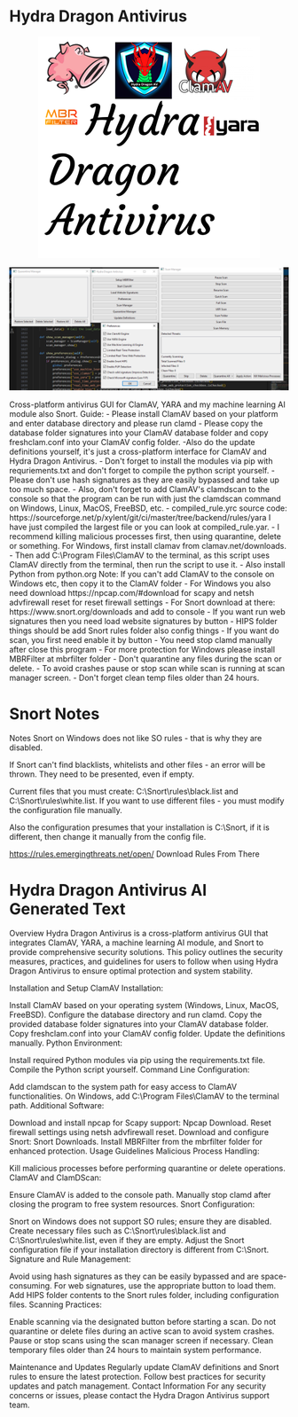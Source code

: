 # Hydra Dragon Antivirus
<p align="center">
<img src="assets/HydraDragonAntivirus.png" width= 400px>
</p>
<p align="center">
<img src="assets/HydraDragonAntivirusGUI.png" width= 800px>
</p>
Cross-platform antivirus GUI for ClamAV, YARA and my machine learning AI module also Snort.
Guide:
- Please install ClamAV based on your platform and enter database directory and please run clamd
- Please copy the database folder signatures into your ClamAV database folder and copy freshclam.conf into your ClamAV config folder.
-Also do the update definitions yourself, it's just a cross-platform interface for ClamAV and Hydra Dragon Antivirus.
- Don't forget to install the modules via pip with requriements.txt and don't forget to compile the python script yourself.
- Please don't use hash signatures as they are easily bypassed and take up too much space.
- Also, don't forget to add ClamAV's clamdscan to the console so that the program can be run with just the clamdscan command on Windows, Linux, MacOS, FreeBSD, etc.
- compiled_rule.yrc source code: https://sourceforge.net/p/xylent/git/ci/master/tree/backend/rules/yara I have just compiled the largest file or you can look at compiled_rule.yar.
- I recommend killing malicious processes first, then using quarantine, delete or something. For Windows, first install clamav from clamav.net/downloads.
- Then add C:\Program Files\ClamAV to the terminal, as this script uses ClamAV directly from the terminal, then run the script to use it. 
- Also install Python from python.org Note: If you can't add ClamAV to the console on Windows etc, then copy it to the ClamAV folder
- For Windows you also need download https://npcap.com/#download for scapy and netsh advfirewall reset for reset firewall settings
- For Snort download at there: https://www.snort.org/downloads and add to console
- If you want run web signatures then you need load website signatures by button
- HIPS folder things should be add Snort rules folder also config things
- If you want do scan, you first need enable it by button
- You need stop clamd manually after close this program
- For more protection for Windows please install MBRFilter at mbrfilter folder
- Don't quarantine any files during the scan or delete.
- To avoid crashes pause or stop scan while scan is running at scan manager screen.
- Don't forget clean temp files older than 24 hours.

# Snort Notes
Notes
Snort on Windows does not like SO rules - that is why they are disabled.

If Snort can't find blacklists, whitelists and other files - an error will be thrown. They need to be presented, even if empty.

Current files that you must create: C:\Snort\rules\black.list and C:\Snort\rules\white.list. If you want to use different files - you must modify the configuration file manually.

Also the configuration presumes that your installation is C:\Snort, if it is different, then change it manually from the config file.

https://rules.emergingthreats.net/open/ Download Rules From There

# Hydra Dragon Antivirus AI Generated Text
Overview
Hydra Dragon Antivirus is a cross-platform antivirus GUI that integrates ClamAV, YARA, a machine learning AI module, and Snort to provide comprehensive security solutions. This policy outlines the security measures, practices, and guidelines for users to follow when using Hydra Dragon Antivirus to ensure optimal protection and system stability.

Installation and Setup
ClamAV Installation:

Install ClamAV based on your operating system (Windows, Linux, MacOS, FreeBSD).
Configure the database directory and run clamd.
Copy the provided database folder signatures into your ClamAV database folder.
Copy freshclam.conf into your ClamAV config folder.
Update the definitions manually.
Python Environment:

Install required Python modules via pip using the requirements.txt file.
Compile the Python script yourself.
Command Line Configuration:

Add clamdscan to the system path for easy access to ClamAV functionalities.
On Windows, add C:\Program Files\ClamAV to the terminal path.
Additional Software:

Download and install npcap for Scapy support: Npcap Download.
Reset firewall settings using netsh advfirewall reset.
Download and configure Snort: Snort Downloads.
Install MBRFilter from the mbrfilter folder for enhanced protection.
Usage Guidelines
Malicious Process Handling:

Kill malicious processes before performing quarantine or delete operations.
ClamAV and ClamDScan:

Ensure ClamAV is added to the console path.
Manually stop clamd after closing the program to free system resources.
Snort Configuration:

Snort on Windows does not support SO rules; ensure they are disabled.
Create necessary files such as C:\Snort\rules\black.list and C:\Snort\rules\white.list, even if they are empty.
Adjust the Snort configuration file if your installation directory is different from C:\Snort.
Signature and Rule Management:

Avoid using hash signatures as they can be easily bypassed and are space-consuming.
For web signatures, use the appropriate button to load them.
Add HIPS folder contents to the Snort rules folder, including configuration files.
Scanning Practices:

Enable scanning via the designated button before starting a scan.
Do not quarantine or delete files during an active scan to avoid system crashes.
Pause or stop scans using the scan manager screen if necessary.
Clean temporary files older than 24 hours to maintain system performance.

Maintenance and Updates
Regularly update ClamAV definitions and Snort rules to ensure the latest protection.
Follow best practices for security updates and patch management.
Contact Information
For any security concerns or issues, please contact the Hydra Dragon Antivirus support team.